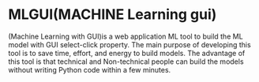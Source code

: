 # MLGUI(MACHINE Learning gui)
(Machine Learning with GUI)is a web application ML tool to build the ML model with GUI select-click property. The main purpose of developing this tool is to save time, effort, and energy to build models. The advantage of this tool is that technical and Non-technical people can build the models without writing Python code within a few minutes.
